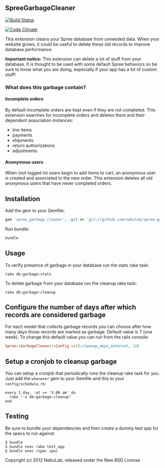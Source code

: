 ## SpreeGarbageCleaner

[![Build Status](https://secure.travis-ci.org/nebulab/spree-garbage-cleaner.png?branch=master)](http://travis-ci.org/nebulab/spree-garbage-cleaner)

[![Code Climate](https://codeclimate.com/badge.png)](https://codeclimate.com/github/nebulab/spree-garbage-cleaner)

This extension cleans your Spree database from unneeded data.
When your website grows, it could be useful to delete these old records to improve database performance.

**Important notice:** This extension can delete a lot of stuff from your database. It is thought to be used with some default Spree behaviors so be sure to know what you are doing, expecially if your app has a lot of custom stuff!

### What does this garbage contain?

#### Incomplete orders

By default incomplete orders are kept even if they are not completed.
This extension searches for incomplete orders and deletes them and their 
dependent association instances:

- line items
- payments
- shipments
- return authorizations
- adjustments

#### Anonymous users

When (not logged in) users begin to add items to cart, an anonymous user is
created and associated to the new order. This extension deletes all old
anonymous users that have never completed orders.

## Installation

Add the gem to your Gemfile:

```ruby
gem 'spree_garbage_cleaner', :git => 'git://github.com/nebulab/spree-garbage-cleaner.git'
```

Run bundle:

```bash
bundle
```

## Usage

To verify presence of garbage in your database run the stats rake task:

```
rake db:garbage:stats
```

To delete garbage from your database run the cleanup rake task:

```
rake db:garbage:cleanup
```

## Configure the number of days after which records are considered garbage

For each model that collects garbage records you can choose after how many days those records are marked as garbage. Default value is 7 (one week). 
To change this default value you can run from the rails console:

```ruby
Spree::GarbageCleaner::Config.set(:cleanup_days_interval, 10)
```

## Setup a cronjob to cleanup garbage

You can setup a cronjob that periodically runs the cleanup rake task for you. Just add the `whenever` gem to your Gemfile and this to your `config/schedule.rb`:

```
every 1.day, :at => '5:00 am' do
  rake "-s db:garbage:cleanup"
end
```

## Testing

Be sure to bundle your dependencies and then create a dummy test app for the specs to run against.

    $ bundle
    $ bundle exec rake test_app
    $ bundle exec rspec spec

Copyright (c) 2012 NebuLab, released under the New BSD License
